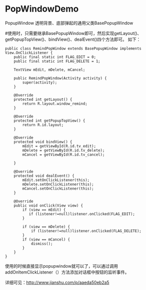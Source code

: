 # PopWindowDemo
PopupWindow 透明背景、底部弹起的通用父类BasePopupWindow

#使用时，只需要继承BasePopupWindow即可，然后实现getLayout()、getPopupTopView()、bindView()、dealEvent()四个方法即可。
如下：

    public class RemindPopWindow extends BasePopupWindow implements View.OnClickListener {
        public final static int FLAG_EDIT = 0;
        public final static int FLAG_DELETE = 1;

        TextView mEdit, mDelete, mCancel;

        public RemindPopWindow(Activity activity) {
            super(activity);
        }

        @Override
        protected int getLayout() {
            return R.layout.window_remind;
        }

        @Override
        protected int getPopupTopView() {
            return R.id.layout;
        }

        @Override
        protected void bindView() {
            mEdit = getViewById(R.id.tv_edit);
            mDelete = getViewById(R.id.tv_delete);
            mCancel = getViewById(R.id.tv_cancel);

        }

        @Override
        protected void dealEvent() {
            mEdit.setOnClickListener(this);
            mDelete.setOnClickListener(this);
            mCancel.setOnClickListener(this);
        }

        @Override
        public void onClick(View view) {
            if (view == mEdit) {
               if (listener!=null)listener.onClicked(FLAG_EDIT);
            }

            if (view == mDelete) {
                if (listener!=null)listener.onClicked(FLAG_DELETE);
            }
            if (view == mCancel) {
                dismiss();
            }
        }
    }
使用的时候直接显示popupwindow就可以了，可以通过调用addOnItemClickListener（）方法添加对话框中按钮的监听事件。
    
详细可见：http://www.jianshu.com/p/aaeda50eb2a5
